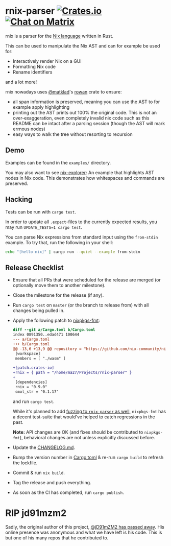 # rnix-parser [![Crates.io](https://img.shields.io/crates/v/rnix.svg)](http://crates.io/crates/rnix) [![Chat on Matrix](https://matrix.to/img/matrix-badge.svg)](https://matrix.to/#/#rnix-lsp:matrix.org)

rnix is a parser for the [Nix language](https://nixos.org/nix/) written in Rust.

This can be used to manipulate the Nix AST and can for example be used for:

- Interactively render Nix on a GUI
- Formatting Nix code
- Rename identifiers

and a lot more!

rnix nowadays uses [@matklad](https://github.com/matklad)'s
[rowan](https://crates.io/crates/rowan) crate to ensure:

- all span information is preserved, meaning you can use the AST to for
  example apply highlighting
- printing out the AST prints out 100% the original code. This is not an
  over-exaggeration, even completely invalid nix code such as this README can
  be intact after a parsing session (though the AST will mark errnous nodes)
- easy ways to walk the tree without resorting to recursion

## Demo

Examples can be found in the `examples/` directory. 

You may also want to see
[nix-explorer](https://gitlab.com/jD91mZM2/nix-explorer): An example
that highlights AST nodes in Nix code. This demonstrates how
whitespaces and commands are preserved.

## Hacking

Tests can be run with `cargo test`.

In order to update all `.expect`-files to the currently expected results,
you may run `UPDATE_TESTS=1 cargo test`.

You can parse Nix expressions from standard input using the `from-stdin` example.
To try that, run the following in your shell:

```sh
echo "[hello nix]" | cargo run --quiet --example from-stdin
```

## Release Checklist

* Ensure that all PRs that were scheduled for the release are merged (or optionally move
  them to another milestone).
* Close the milestone for the release (if any).
* Run `cargo test` on `master` (or the branch to release from) with all changes being pulled in.
* Apply the following patch to [nixpkgs-fmt](https://github.com/nix-community/nixpkgs-fmt):
  ```diff
  diff --git a/Cargo.toml b/Cargo.toml
  index 0891350..edad471 100644
  --- a/Cargo.toml
  +++ b/Cargo.toml
  @@ -13,6 +13,9 @@ repository = "https://github.com/nix-community/nixpkgs-fmt"
   [workspace]
   members = [ "./wasm" ]
   
  +[patch.crates-io]
  +rnix = { path = "/home/ma27/Projects/rnix-parser" }
  +
   [dependencies]
   rnix = "0.9.0"
   smol_str = "0.1.17"
  ```

  and run `cargo test`.

  While it's planned to add [fuzzing to `rnix-parser` as well](https://github.com/nix-community/rnix-parser/issues/32),
  `nixpkgs-fmt` has a decent test-suite that would've helped to catch regressions in the past.

  __Note:__ API changes are OK (and fixes should be contributed to `nixpkgs-fmt`), behavioral changes
  are not unless explicitly discussed before.
* Update the [CHANGELOG.md](https://github.com/nix-community/rnix-parser/blob/master/CHANGELOG.md).
* Bump the version number in [Cargo.toml](https://github.com/nix-community/rnix-parser/blob/master/Cargo.toml) & re-run `cargo build` to refresh the lockfile.
* Commit & run `nix build`.
* Tag the release and push everything.
* As soon as the CI has completed, run `cargo publish`.

# RIP jd91mzm2

Sadly, the original author of this project, [@jD91mZM2 has passed
away](https://www.redox-os.org/news/open-source-mental-health/). His online
presence was anonymous and what we have left is his code. This is but one of
his many repos that he contributed to.
